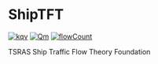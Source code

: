 # ShipTFT

[![kqv](https://img.shields.io/badge/kqvPlot-failure-red)](https://github.com/TSRAS-SMU/ShipTFT)
[![Qm](https://img.shields.io/badge/Qm-NotFound-red)](https://github.com/TSRAS-SMU/ShipTFT)
[![flowCount](https://img.shields.io/badge/flowCount-pass-success)](https://github.com/TSRAS-SMU/ShipTFT)


TSRAS Ship Traffic Flow Theory Foundation
